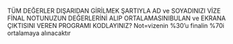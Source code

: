 TÜM DEĞERLER DIŞARIDAN GİRİLMEK ŞARTIYLA AD ve SOYADINIZI VİZE FİNAL NOTUNUZUN DEĞERLERİNİ ALIP ORTALAMASINIBULAN ve EKRANA ÇIKTISINI VEREN PROGRAMI KODLAYINIZ? 
Not=vizenin  %30’u finalin %70i ortalamaya alınacaktır
